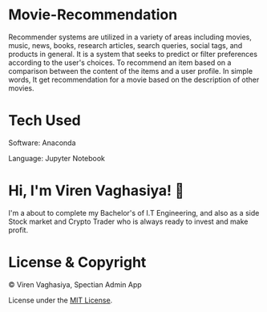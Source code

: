 # Movie-Recommendation
Recommender systems are utilized in a variety of areas including movies, music, news, books, research articles, search queries, social tags, and products in general. It is a system that seeks to predict or filter preferences according to the user's choices.
To recommend an item based on a comparison between the content of the items and a user profile. In simple words, It get recommendation for a movie based on the description of other movies.
# Tech Used
Software: Anaconda

Language: Jupyter Notebook

# Hi, I'm Viren Vaghasiya! :wave:
I'm a about to complete my Bachelor's of I.T Engineering, and also as a side Stock market and Crypto Trader who is always ready to invest and make profit.

# License & Copyright
©️ Viren Vaghasiya, Spectian Admin App

License under the [MIT License](LICENSE).
